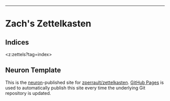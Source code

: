 ---

# Zach's Zettelkasten

## Indices

<z:zettels?tag=index>

## Neuron Template

This is the [neuron](https://neuron.zettel.page/)-published site for
[zperrault/zettelkasten](https://github.com/zperrault/zettelkasten).
[GitHub Pages](https://pages.github.com/) is used to automatically publish this
site every time the underlying Git repository is updated.
